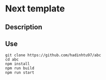 # Next template

## Description


## Use
```
git clone https://github.com/hadinhtu97/abc
cd abc
npm install
npm run build
npm run start
```
